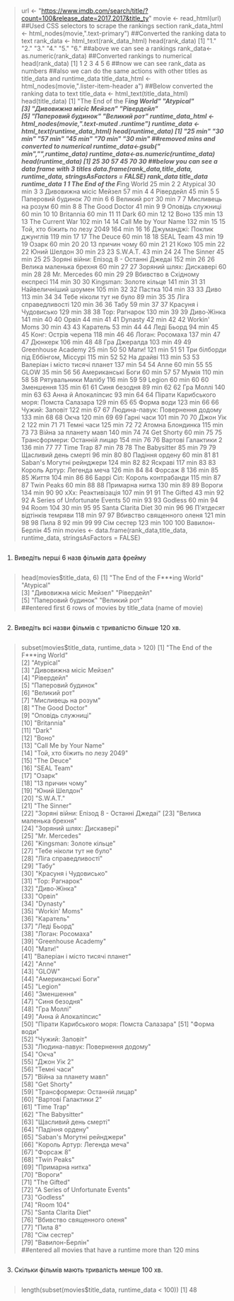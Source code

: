 ```R
```
> url <- "https://www.imdb.com/search/title/?count=100&release_date=2017,2017&title_ty"
> movie <- read_html(url)
##Used CSS selectors to scrape the rankings section
rank_data_html <- html_nodes(movie,".text-primary")
##Converted the ranking data to text
rank_data <- html_text(rank_data_html)
> head(rank_data)
[1] "1." "2." "3." "4." "5." "6."
##above we can see a rankings
> rank_data<-as.numeric(rank_data)
##Converted rankings to numerical 
> head(rank_data)
[1] 1 2 3 4 5 6
##now we can see rank_data as numbers
##also we can do the same actions with other titles as title_data and runtime_data
> title_data_html <- html_nodes(movie,".lister-item-header a")
##Below converted the ranking data to text
> title_data <- html_text(title_data_html)
> head(title_data)
[1] "The End of the F***ing World" "Atypical"                    
[3] "Дивовижна мiсiс Мейзел"       "Рiвердейл"                   
[5] "Паперовий будинок"            "Великий рот"
> runtime_data_html <- html_nodes(movie,".text-muted .runtime")
> runtime_data <- html_text(runtime_data_html)
> head(runtime_data)
[1] "25 min" "30 min" "57 min" "45 min" "70 min" "30 min"
##removed mins and converted to numerical
> runtime_data<-gsub(" min","",runtime_data)
> runtime_data<-as.numeric(runtime_data)
> head(runtime_data)
[1] 25 30 57 45 70 30
##below you can see a data frame with 3 titles
> data.frame(rank_data,title_data, runtime_data, stringsAsFactors = FALSE)
    rank_data                               title_data runtime_data
1           1             The End of the F***ing World       25 min
2           2                                 Atypical       30 min
3           3                   Дивовижна мiсiс Мейзел       57 min
4           4                                Рiвердейл       45 min
5           5                        Паперовий будинок       70 min
6           6                              Великий рот       30 min
7           7                       Мисливець на розум       60 min
8           8                          The Good Doctor       41 min
9           9                         Оповiдь служницi       60 min
10         10                                Britannia       60 min
11         11                                     Dark       60 min
12         12                                     Воно      135 min
13         13                          The Current War      102 min
14         14                     Call Me by Your Name      132 min
15         15             Той, хто бiжить по лезу 2049      164 min
16         16               Джуманджi: Поклик джунглiв      119 min
17         17                                The Deuce       60 min
18         18                                SEAL Team       43 min
19         19                                    Озарк       60 min
20         20                           13 причин чому       60 min
21         21                                     Коко      105 min
22         22                              Юний Шелдон       30 min
23         23                                 S.W.A.T.       43 min
24         24                               The Sinner       45 min
25         25  Зорянi вiйни: Епiзод 8 - Останнi Джедаi      152 min
26         26                   Велика маленька брехня       60 min
27         27                  Зоряний шлях: Дискаверi       60 min
28         28                             Mr. Mercedes       60 min
29         29             Вбивство в Схiдному експресi      114 min
30         30                  Kingsman: Золоте кiльце      141 min
31         31                     Найвеличнiший шоумен      105 min
32         32                                   Пастка      104 min
33         33                                     Диво      113 min
34         34                  Тебе нiколи тут не було       89 min
35         35                      Лiга справедливостi      120 min
36         36                                     Табу       59 min
37         37                     Красуня i Чудовисько      129 min
38         38                            Тор: Рагнарок      130 min
39         39                               Диво-Жiнка      141 min
40         40                                    Орвiл       44 min
41         41                                  Dynasty       42 min
42         42                             Workin' Moms       30 min
43         43                                 Каратель       53 min
44         44                               Ледi Бьорд       94 min
45         45                      Конг: Острiв черепа      118 min
46         46                          Логан: Росомаха      137 min
47         47                                  Дюнкерк      106 min
48         48                             Гра Джералда      103 min
49         49                       Greenhouse Academy       25 min
50         50                                    Мати!      121 min
51         51       Три бiлборди пiд Еббiнгом, Мiссурi      115 min
52         52                                На драйвi      113 min
53         53           Валерiан i мiсто тисячi планет      137 min
54         54                                     Anne       60 min
55         55                                     GLOW       35 min
56         56                        Американськi Боги       60 min
57         57                                    Мумiя      110 min
58         58                      Рятувальники Малiбу      116 min
59         59                                   Legion       60 min
60         60                                Зменшення      135 min
61         61                             Синя безодня       89 min
62         62                                Гра Моллi      140 min
63         63                       Анна й Апокалiпсис       93 min
64         64 Пiрати Карибського моря: Помста Салазара      129 min
65         65                               Форма води      123 min
66         66                           Чужий: Заповiт      122 min
67         67          Людина-павук: Повернення додому      133 min
68         68                                     Окча      120 min
69         69                               Гарнi часи      101 min
70         70                               Джон Уiк 2      122 min
71         71                               Темнi часи      125 min
72         72                         Атомна Блондинка      115 min
73         73                    Вiйна за планету мавп      140 min
74         74                               Get Shorty       60 min
75         75             Трансформери: Останнiй лицар      154 min
76         76                      Вартовi Галактики 2      136 min
77         77                                Time Trap       87 min
78         78                           The Babysitter       85 min
79         79                     Щасливий день смертi       96 min
80         80                           Падiння ордену       60 min
81         81                Saban's Могутнi рейнджери      124 min
82         82                                  Яскравi      117 min
83         83               Король Артур: Легенда меча      126 min
84         84                                 Форсаж 8      136 min
85         85                                    Життя      104 min
86         86            Баррi Сiл: Король контрабанди      115 min
87         87                               Twin Peaks       60 min
88         88                           Примарна нитка      130 min
89         89                                   Вороги      134 min
90         90                       xXx: Реактивiзацiя      107 min
91         91                               The Gifted       43 min
92         92           A Series of Unfortunate Events       50 min
93         93                                  Godless       60 min
94         94                                 Room 104       30 min
95         95                       Santa Clarita Diet       30 min
96         96              П'ятдесят вiдтiнкiв темряви      118 min
97         97                Вбивство священного оленя      121 min
98         98                                   Пила 8       92 min
99         99                               Сiм сестер      123 min
100       100                           Вавилон-Берлiн       45 min
> movies <- data.frame(rank_data,title_data, runtime_data, stringsAsFactors = FALSE)
```R
```
1. Виведіть перші 6 назв фільмів дата фрейму
```R
```
> head(movies$title_data, 6)
[1] "The End of the F***ing World" "Atypical"                    
[3] "Дивовижна мiсiс Мейзел"       "Рiвердейл"                   
[5] "Паперовий будинок"            "Великий рот"     
##entered first 6 rows of movies by title_data (name of movie)
```R
```
2. Виведіть всі назви фільмів с тривалістю більше 120 хв.
```R
```
> subset(movies$title_data, runtime_data > 120)
 [1] "The End of the F***ing World"            
 [2] "Atypical"                                
 [3] "Дивовижна мiсiс Мейзел"                  
 [4] "Рiвердейл"                               
 [5] "Паперовий будинок"                       
 [6] "Великий рот"                             
 [7] "Мисливець на розум"                      
 [8] "The Good Doctor"                         
 [9] "Оповiдь служницi"                        
[10] "Britannia"                               
[11] "Dark"                                    
[12] "Воно"                                    
[13] "Call Me by Your Name"                    
[14] "Той, хто бiжить по лезу 2049"            
[15] "The Deuce"                               
[16] "SEAL Team"                               
[17] "Озарк"                                   
[18] "13 причин чому"                          
[19] "Юний Шелдон"                             
[20] "S.W.A.T."                                
[21] "The Sinner"                              
[22] "Зорянi вiйни: Епiзод 8 - Останнi Джедаi" 
[23] "Велика маленька брехня"                  
[24] "Зоряний шлях: Дискаверi"                 
[25] "Mr. Mercedes"                            
[26] "Kingsman: Золоте кiльце"                 
[27] "Тебе нiколи тут не було"                 
[28] "Лiга справедливостi"                     
[29] "Табу"                                    
[30] "Красуня i Чудовисько"                    
[31] "Тор: Рагнарок"                           
[32] "Диво-Жiнка"                              
[33] "Орвiл"                                   
[34] "Dynasty"                                 
[35] "Workin' Moms"                            
[36] "Каратель"                                
[37] "Ледi Бьорд"                              
[38] "Логан: Росомаха"                         
[39] "Greenhouse Academy"                      
[40] "Мати!"                                   
[41] "Валерiан i мiсто тисячi планет"          
[42] "Anne"                                    
[43] "GLOW"                                    
[44] "Американськi Боги"                       
[45] "Legion"                                  
[46] "Зменшення"                               
[47] "Синя безодня"                            
[48] "Гра Моллi"                               
[49] "Анна й Апокалiпсис"                      
[50] "Пiрати Карибського моря: Помста Салазара"
[51] "Форма води"                              
[52] "Чужий: Заповiт"                          
[53] "Людина-павук: Повернення додому"         
[54] "Окча"                                    
[55] "Джон Уiк 2"                              
[56] "Темнi часи"                              
[57] "Вiйна за планету мавп"                   
[58] "Get Shorty"                              
[59] "Трансформери: Останнiй лицар"            
[60] "Вартовi Галактики 2"                     
[61] "Time Trap"                               
[62] "The Babysitter"                          
[63] "Щасливий день смертi"                    
[64] "Падiння ордену"                          
[65] "Saban's Могутнi рейнджери"               
[66] "Король Артур: Легенда меча"              
[67] "Форсаж 8"                                
[68] "Twin Peaks"                              
[69] "Примарна нитка"                          
[70] "Вороги"                                  
[71] "The Gifted"                              
[72] "A Series of Unfortunate Events"          
[73] "Godless"                                 
[74] "Room 104"                                
[75] "Santa Clarita Diet"                      
[76] "Вбивство священного оленя"               
[77] "Пила 8"                                  
[78] "Сiм сестер"                              
[79] "Вавилон-Берлiн"                   
##entered all movies that have a runtime more than 120 mins
```R
```
3. Скільки фільмів мають тривалість менше 100 хв.
```R
```
> length(subset(movies$title_data, runtime_data < 100))
[1] 48
```R
```
